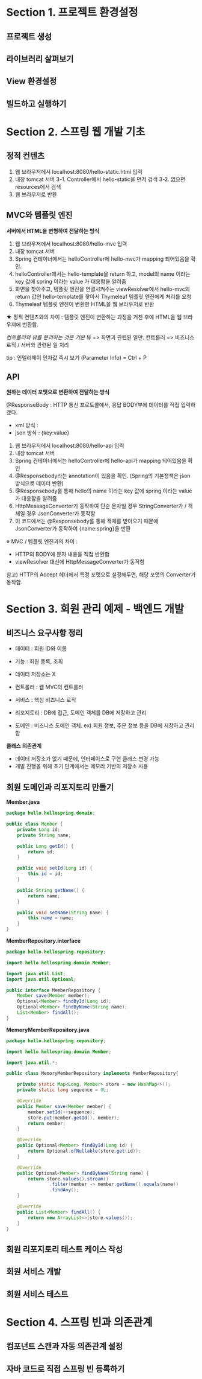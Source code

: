 # Section 1. 프로젝트 환경설정
## 프로젝트 생성
## 라이브러리 살펴보기
## View 환경설정
## 빌드하고 실행하기


# Section 2. 스프링 웹 개발 기초
## 정적 컨텐츠
1. 웹 브라우저에서 localhost:8080/hello-static.html 입력
2. 내장 tomcat 서버
3-1. Controller에서 hello-static을 먼저 검색
3-2. 없으면 resources에서 검색
4. 웹 브라우저로 반환

## MVC와 템플릿 엔진
**서버에서 HTML을 변형하여 전달하는 방식**

1. 웹 브라우저에서 localhost:8080/hello-mvc 입력
2. 내장 tomcat 서버
3. Spring 컨테이너에서는 helloController에 hello-mvc가 mapping 되어있음을 확인.
4. helloController에서는 hello-template을 return 하고, model의 name 이라는 key 값에 spring 이라는 value 가 대응함을 알려줌
5. 화면을 찾아주고, 템플릿 엔진을 연결시켜주는 viewResolver에서 hello-mvc의 return 값인 hello-template를 찾아서 Thymeleaf 템플릿 엔진에게 처리를 요청
6. Thymeleaf 템플릿 엔진이 변환한 HTML을 웹 브라우저로 반환

★ 정적 컨텐츠와의 차이 : 템플릿 엔진이 변환하는 과정을 거친 후에 HTML을 웹 브라우저에 번환함.

*컨트롤러와 뷰를 분리하는 것은 기본*
뷰 => 화면과 관련된 일만.
컨트롤러 => 비즈니스 로직 / 서버와 관련된 일 처리

tip : 인텔리제이 인자값 즉시 보기 (Parameter Info) = Ctrl + P

## API
**원하는 데이터 포맷으로 변환하여 전달하는 방식**

@ResponseBody : HTTP 통신 프로토콜에서, 응답 BODY부에 데이터를 직접 입력하겠다.
- xml 방식 : <A></A>
- json 방식 : {key:value}

1. 웹 브라우저에서 localhost:8080/hello-api 입력
2. 내장 tomcat 서버
3. Spring 컨테이너에서는 helloController에 hello-api가 mapping 되어있음을 확인
4. @Responsebody라는 annotation이 있음을 확인. (Spring의 기본정책은 json 방식으로 데이터 반환)
5. @Responsebody를 통해 hello의 name 이라는 key 값에 spring 이라는 value 가 대응함을 알려줌
6. HttpMessageConverter가 동작하여 단순 문자일 경우 StringConverter가 / 객체일 경우 JsonConverter가 동작함
7. 이 코드에서는 @Responsebody를 통해 객체를 받아오기 때문에 JsonConverter가 동작하여 {name:spring}을 반환

※ MVC / 템플릿 엔진과의 차이 :
- HTTP의 BODY에 문자 내용을 직접 반환함
- viewResolver 대신에 HttpMessageConverter가 동작함

참고) HTTP의 Accept 헤더에서 특정 포맷으로 설정해두면, 해당 포맷의 Converter가 동작함.

# Section 3. 회원 관리 예제 - 백엔드 개발
## 비즈니스 요구사항 정리
- 데이터 : 회원 ID와 이름
- 기능 : 회원 등록, 조회
- 데이터 저장소는 X

- 컨트롤러 :  웹 MVC의 컨트롤러
- 서비스 : 핵심 비즈니스 로직
- 리포지토리 : DB에 접근, 도메인 객체를 DB에 저장하고 관리
- 도메인 : 비즈니스 도메인 객체. ex) 회원 정보, 주문 정보 등을 DB에 저장하고 관리함

**클래스 의존관계**
- 데이터 저장소가 없기 때문에, 인터페이스로 구현 클래스 변경 가능
- 개발 진행을 위해 초기 단계에서는 메모리 기반의 저장소 사용

## 회원 도메인과 리포지토리 만들기
**Member.java**
```java
package hello.hellospring.domain;

public class Member {
    private Long id;
    private String name;

    public Long getId() {
        return id;
    }

    public void setId(Long id) {
        this.id = id;
    }

    public String getName() {
        return name;
    }

    public void setName(String name) {
        this.name = name;
    }
}

```
**MemberRepository.interface**
```java
package hello.hellospring.repository;

import hello.hellospring.domain.Member;

import java.util.List;
import java.util.Optional;

public interface MemberRepository {
    Member save(Member member);
    Optional<Member> findById(Long id);
    Optional<Member> findByName(String name);
    List<Member> findAll();
}
```

**MemoryMemberRepository.java**
```java
package hello.hellospring.repository;

import hello.hellospring.domain.Member;

import java.util.*;

public class MemoryMemberRepository implements MemberRepository{

    private static Map<Long, Member> store = new HashMap<>();
    private static long sequence = 0L;

    @Override
    public Member save(Member member) {
        member.setId(++sequence);
        store.put(member.getId(), member);
        return member;
    }

    @Override
    public Optional<Member> findById(Long id) {
        return Optional.ofNullable(store.get(id));
    }

    @Override
    public Optional<Member> findByName(String name) {
        return store.values().stream()
                .filter(member -> member.getName().equals(name))
                .findAny();
    }

    @Override
    public List<Member> findAll() {
        return new ArrayList<>(store.values());
    }
}

```
## 회원 리포지토리 테스트 케이스 작성
## 회원 서비스 개발
## 회원 서비스 테스트

# Section 4. 스프링 빈과 의존관계
## 컴포넌트 스캔과 자동 의존관계 설정
## 자바 코드로 직접 스프링 빈 등록하기
